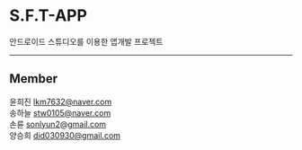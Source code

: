 # S.F.T-APP
<p> 안드로이드 스튜디오를 이용한 앱개발 프로젝트</p>
<hr>
<h2>Member</h2>
<body>
윤희진 <a href="lkm7632@naver.com">lkm7632@naver.com </a><br>
송하늘 <a href="stw0105@naver.com "> stw0105@naver.com</a> <br>
손륜 <a href="sonlyun2@gmail.com "> sonlyun2@gmail.com</a> <br>
양승희 <a href="did030930@gmail.com ">did030930@gmail.com</a> 
</body>

